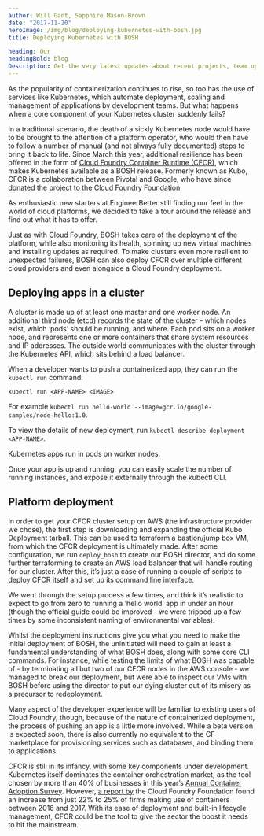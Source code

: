 ```yaml
---
author: Will Gant, Sapphire Mason-Brown
date: "2017-11-20"
heroImage: /img/blog/deploying-kubernetes-with-bosh.jpg
title: Deploying Kubernetes with BOSH

heading: Our
headingBold: blog
Description: Get the very latest updates about recent projects, team updates, thoughts and industry news from our team of EngineerBetter experts.
---
```


As the popularity of containerization continues to rise, so too has the use of services like Kubernetes, which automate deployment, scaling and management of applications by development teams. But what happens when a core component of your Kubernetes cluster suddenly fails?

In a traditional scenario, the death of a sickly Kubernetes node would have to be brought to the attention of a platform operator, who would then have to follow a number of manual (and not always fully documented) steps to bring it back to life. Since March this year, additional resilience has been offered in the form of [Cloud Foundry Container Runtime (CFCR)](https://docs-kubo.cfapps.io/), which makes Kubernetes available as a BOSH release. Formerly known as Kubo, CFCR is a collaboration between Pivotal and Google, who have since donated the project to the Cloud Foundry Foundation.

As enthusiastic new starters at EngineerBetter still finding our feet in the world of cloud platforms, we decided to take a tour around the release and find out what it has to offer.

Just as with Cloud Foundry, BOSH takes care of the deployment of the platform, while also monitoring its health, spinning up new virtual machines and installing updates as required. To make clusters even more resilient to unexpected failures, BOSH can also deploy CFCR over multiple different cloud providers and even alongside a Cloud Foundry deployment.

## Deploying apps in a cluster

A cluster is made up of at least one master and one worker node. An additional third node (etcd) records the state of the cluster - which nodes exist, which ‘pods’ should be running, and where. Each pod sits on a worker node, and represents one or more containers that share system resources and IP addresses. The outside world communicates with the cluster through the  Kubernetes API, which sits behind a load balancer.

When a developer wants to push a containerized app, they can run the `kubectl run` command:

`kubectl run <APP-NAME> <IMAGE>`

For example `kubectl run hello-world --image=gcr.io/google-samples/node-hello:1.0`.

To view the details of new deployment, run `kubectl describe deployment <APP-NAME>`.

Kubernetes apps run in pods on worker nodes.

Once your app is up and running, you can easily scale the number of running instances, and expose it externally through the kubectl CLI.

## Platform deployment

In order to get your CFCR cluster setup on AWS (the infrastructure provider we chose), the first step is downloading and expanding the official Kubo Deployment tarball. This can be used to terraform a bastion/jump box VM, from which the CFCR deployment is ultimately made. After some configuration, we run `deploy_bosh` to create our BOSH director, and do some further terraforming to create an AWS load balancer that will handle routing for our cluster. After this, it’s just a case of running a couple of scripts to deploy CFCR itself and set up its command line interface.

We went through the setup process a few times, and think it’s realistic to expect to go from zero to running a ‘hello world’ app in under an hour (though the official guide could be improved - we were tripped up a few times by some inconsistent naming of environmental variables).

Whilst the deployment instructions give you what you need to make the initial deployment of BOSH, the uninitiated will need to gain at least a fundamental understanding of what BOSH does, along with some core CLI commands. For instance, while testing the limits of what BOSH was capable of - by terminating all but two of our CFCR nodes in the AWS console - we managed to break our deployment, but were able to inspect our VMs with BOSH before using the director to put our dying cluster out of its misery as a precursor to redeployment.

Many aspect of the developer experience will be familiar to existing users of Cloud Foundry, though, because of the nature of containerized deployment, the process of pushing an app is a little more involved. While a beta version is expected soon, there is also currently no equivalent to the CF marketplace for provisioning services such as databases, and binding them to applications.

CFCR is still in its infancy, with some key components under development. Kubernetes itself dominates the container orchestration market, as the tool chosen by more than 40% of businesses in this year’s [Annual Container Adoption Survey](https://portworx.com/wp-content/uploads/2017/04/Portworx_Annual_Container_Adoption_Survey_2017_Report.pdf). However, [a report by](https://cloudfoundry.org/container-report-2017/?utm_source=pr&utm_campaign=cr17&utm_content=cff) the Cloud Foundry Foundation found an increase from just 22% to 25% of firms making use of containers between 2016 and 2017. With its ease of deployment and built-in lifecycle management, CFCR could be the tool to give the sector the boost it needs to hit the mainstream.
